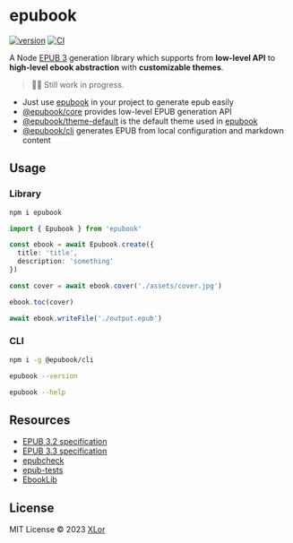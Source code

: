 # epubook

[![version](https://img.shields.io/npm/v/epubook?color=rgb%2850%2C203%2C86%29&label=epubook)](https://www.npmjs.com/package/epubook) [![CI](https://github.com/yjl9903/epubook/actions/workflows/ci.yml/badge.svg)](https://github.com/yjl9903/epubook/actions/workflows/ci.yml)

A Node [EPUB 3](https://www.w3.org/publishing/epub32/) generation library which supports from **low-level API** to **high-level ebook abstraction** with **customizable themes**.

> 👷‍♂️ Still work in progress.

+ Just use [epubook](https://github.com/yjl9903/epubook/tree/main/packages/epubook) in your project to generate epub easily
+ [@epubook/core](https://github.com/yjl9903/epubook/tree/main/packages/core) provides low-level EPUB generation API
+ [@epubook/theme-default](https://github.com/yjl9903/epubook/tree/main/packages/theme-default) is the default theme used in [epubook](https://github.com/yjl9903/epubook/tree/main/packages/epubook)
+ [@epubook/cli](https://github.com/yjl9903/epubook/tree/main/packages/cli) generates EPUB from local configuration and markdown content

## Usage

### Library

```bash
npm i epubook
```

```ts
import { Epubook } from 'epubook'

const ebook = await Epubook.create({
  title: 'title',
  description: 'something'
})

const cover = await ebook.cover('./assets/cover.jpg')

ebook.toc(cover)

await ebook.writeFile('./output.epub')
```

### CLI

```bash
npm i -g @epubook/cli

epubook --version

epubook --help
```

## Resources

+ [EPUB 3.2 specification](https://www.w3.org/publishing/epub32/)
+ [EPUB 3.3 specification](https://www.w3.org/TR/epub-33/)
+ [epubcheck](https://github.com/w3c/epubcheck)
+ [epub-tests](https://w3c.github.io/epub-tests/)
+ [EbookLib](https://github.com/aerkalov/ebooklib)

## License

MIT License © 2023 [XLor](https://github.com/yjl9903)
